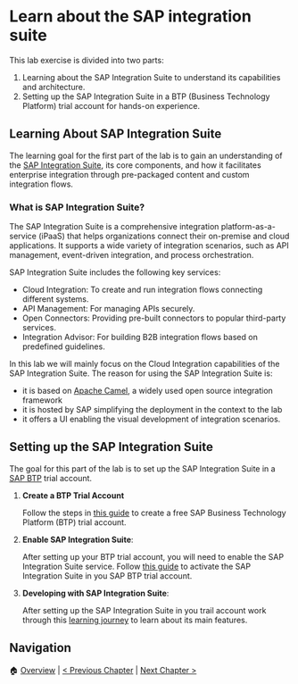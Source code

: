 # Learn about the SAP integration suite

This lab exercise is divided into two parts:

1. Learning about the SAP Integration Suite to understand its capabilities and
   architecture.
2. Setting up the SAP Integration Suite in a BTP (Business Technology Platform)
   trial account for hands-on experience.

## Learning About SAP Integration Suite

The learning goal for the first part of the lab is to gain an understanding of
the [SAP Integration
Suite](https://www.sap.com/products/technology-platform/integration-suite.html),
its core components, and how it facilitates enterprise integration through
pre-packaged content and custom integration flows.

### What is SAP Integration Suite?

The SAP Integration Suite is a comprehensive integration platform-as-a-service
(iPaaS) that helps organizations connect their on-premise and cloud
applications. It supports a wide variety of integration scenarios, such as API
management, event-driven integration, and process orchestration.

SAP Integration Suite includes the following key services:

- Cloud Integration: To create and run integration flows connecting different systems.
- API Management: For managing APIs securely.
- Open Connectors: Providing pre-built connectors to popular third-party services.
- Integration Advisor: For building B2B integration flows based on predefined guidelines.

In this lab we will mainly focus on the Cloud Integration capabilities of
the SAP Integration Suite. The reason for using the SAP Integration Suite is:

- it is based on [Apache Camel](https://camel.apache.org/), a widely used open
  source integration framework
- it is hosted by SAP simplifying the deployment in the context to the lab
- it offers a UI enabling the visual development of integration scenarios.

## Setting up the SAP Integration Suite

The goal for this part of the lab is to set up the SAP Integration Suite in a
[SAP BTP](https://www.sap.com/products/technology-platform.html) trial account.

1. **Create a BTP Trial Account**

   Follow the steps in [this
   guide](https://developers.sap.com/tutorials/hcp-create-trial-account..html)
   to create a free SAP Business Technology Platform (BTP) trial account.

1. **Enable SAP Integration Suite**:

   After setting up your BTP trial account, you will need to enable the SAP
   Integration Suite service. Follow [this
   guide](https://developers.sap.com/tutorials/cp-starter-isuite-onboard-subscribe.html)
   to activate the SAP Integration Suite in you SAP BTP trial account.

1. **Developing with SAP Integration Suite**:

   After setting up the SAP Integration Suite in you trail account work through
   this [learning
   journey](https://learning.sap.com/learning-journeys/developing-with-sap-integration-suite)
   to learn about its main features.

## Navigation

🏠 [Overview](../README.md) | [< Previous Chapter](./rpc.md) | [Next Chapter >](./messaging.md)
